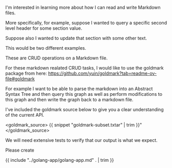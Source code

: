I'm interested in learning more about how I can read and write Markdown files. 

More specifically, for example, suppose I wanted to query a specific second level header for some section value. 

Suppose also I wanted to update that section with some other text. 

This would be two different examples. 

These are CRUD operations on a Markdown file.

For these markdown realated CRUD tasks, I would like to use the goldmark package from here: https://github.com/yuin/goldmark?tab=readme-ov-file#goldmark

For example I want to be able to parse the markdown into an Abstract Syntax Tree and then query this graph as well as perform modifications to this graph and then write the graph back to a markdown file.

I've included the goldmark source below to give you a clear understanding of the current API.

<goldmark_source>
{{ snippet "goldmark-subset.txtar" | trim }}"
</goldmark_source>

We will need extensive tests to verify that our output is what we expect.

Please create 

{{ include "../golang-app/golang-app.md" . | trim }}

